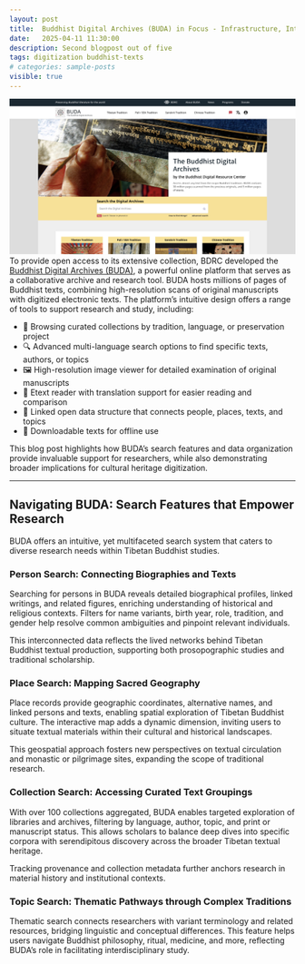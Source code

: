 ```yaml
---
layout: post
title:  Buddhist Digital Archives (BUDA) in Focus - Infrastructure, Interoperability, and Innovation
date:   2025-04-11 11:30:00
description: Second blogpost out of five
tags: digitization buddhist-texts
# categories: sample-posts
visible: true
---
```

![BUDA website](assets/img/buda-00.jpeg)
To provide open access to its extensive collection, BDRC developed the [Buddhist Digital Archives (BUDA)](https://www.bdrc.io/buda-archive/), a powerful online platform that serves as a collaborative archive and research tool.
BUDA hosts millions of pages of Buddhist texts, combining high-resolution scans of original manuscripts with digitized electronic texts. The platform’s intuitive design offers a range of tools to support research and study, including:
- 🧭 Browsing curated collections by tradition, language, or preservation project
- 🔍 Advanced multi-language search options to find specific texts, authors, or topics
- 🖼️ High-resolution image viewer for detailed examination of original manuscripts
- 📖 Etext reader with translation support for easier reading and comparison
- 🔗 Linked open data structure that connects people, places, texts, and topics
- 💾 Downloadable texts for offline use

This blog post highlights how BUDA’s search features and data organization provide invaluable support for researchers, while also demonstrating broader implications for cultural heritage digitization.

---

## Navigating BUDA: Search Features that Empower Research

BUDA offers an intuitive, yet multifaceted search system that caters to diverse research needs within Tibetan Buddhist studies.

### Person Search: Connecting Biographies and Texts

Searching for persons in BUDA reveals detailed biographical profiles, linked writings, and related figures, enriching understanding of historical and religious contexts. Filters for name variants, birth year, role, tradition, and gender help resolve common ambiguities and pinpoint relevant individuals.

This interconnected data reflects the lived networks behind Tibetan Buddhist textual production, supporting both prosopographic studies and traditional scholarship.

### Place Search: Mapping Sacred Geography

Place records provide geographic coordinates, alternative names, and linked persons and texts, enabling spatial exploration of Tibetan Buddhist culture. The interactive map adds a dynamic dimension, inviting users to situate textual materials within their cultural and historical landscapes.

This geospatial approach fosters new perspectives on textual circulation and monastic or pilgrimage sites, expanding the scope of traditional research.

### Collection Search: Accessing Curated Text Groupings

With over 100 collections aggregated, BUDA enables targeted exploration of libraries and archives, filtering by language, author, topic, and print or manuscript status. This allows scholars to balance deep dives into specific corpora with serendipitous discovery across the broader Tibetan textual heritage.

Tracking provenance and collection metadata further anchors research in material history and institutional contexts.

### Topic Search: Thematic Pathways through Complex Traditions

Thematic search connects researchers with variant terminology and related resources, bridging linguistic and conceptual differences. This feature helps users navigate Buddhist philosophy, ritual, medicine, and more, reflecting BUDA’s role in facilitating interdisciplinary study.

